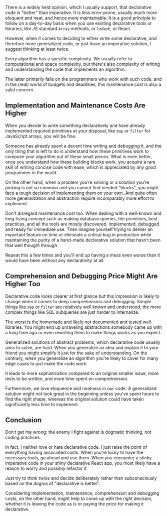 There is a widely held opinion, which I usually support, that declarative code is "better" than imperative. It is less error-prone, usually much more eloquent and neat, and hence more maintainable. It is a good principle to follow on a day-to-day basis when you use existing declarative tools or libraries, like JS standard `Array` methods, or `lodash`, or React.

However, when it comes to deciding to either write some declarative, and therefore more generalized code, or just leave an imperative solution, I suggest thinking at least twice.

Every algorithm has a specific complexity. We usually refer to computational and space complexity, but there's also complexity of writing and understanding the code that implements an algorithm.

The latter primarily falls on the programmers who work with such code, and in the (real) world of budgets and deadlines, this maintenance cost is also a valid concern.

## Implementation and Maintenance Costs Are Higher

When you decide to write something declaratively and have already implemented required primitives at your disposal, like `map` or `filter` for JavaScript arrays, you will be fine.

Someone has already spent a decent time writing and debugging it, and the only thing that is left to do is understand how these primitives work to compose your algorithm out of these small pieces. What is even better, once you understand how these building blocks work, you acquire a rare skill of writing concise code with ease, which is appreciated by any good programmer in the world.

On the other hand, when a problem you’re solving or a solution you’re picking is not so common and you cannot find needed “blocks”, you might face a tough decision of implementing them on your own. And quite often more generalization and abstraction require incomparably more effort to implement.

Don't disregard maintenance cost too. When dealing with a well-known and long-living concept such as making database queries, the primitives, best practices, and all the tools are mostly discovered, implemented, debugged and ready for immediate use. Then imagine yourself trying to deliver an important feature on time or eliminate a critical bug in production while maintaining the purity of a hand-made declarative solution that hasn't been that well thought through.

Repeat this a few times and you'll end up having a mess even worse than it would have been without any declarativity at all.

## Comprehension and Debugging Price Might Are Higher Too

Declarative code looks clearer at first glance but this impression is likely to change when it comes to deep comprehension and debugging. Simple things like `map` or `filter` are relatively well known and understood, the more complex things like SQL subqueries are just harder to internalize.

The worst is the homemade and likely not documented and tested well libraries. You might end up unraveling abstractions somebody came up with a long time ago or even rewriting them to make things works as you expect.

Generalized solutions of abstract problems, which declarative code usually aims to solve, are hard. When you generalize an idea and explain it to your friend you might simplify it just for the sake of understanding. On the contrary, when you generalize an algorithm you're likely to cover for many edge cases to just make the code work.

It leads to more sophistication compared to an original smaller issue, more tests to be written, and more time spent on comprehension.

Furthermore, we love eloquence and neatness in our code. A generalized solution might not look great in the beginning unless you've spent hours to find the right shape, whereas the original solution could have taken significantly less time to implement.

## Conclusion

Don’t get me wrong: the enemy I fight against is dogmatic thinking, not coding practices.

In fact, I neither love or hate declarative code. I just raise the point of everything having associated costs. When you’re lucky to have the necessary tools, go ahead and use them. When you encounter a stinky imperative code in your shiny declarative React app, you most likely have a reason to worry and possibly refactor it.

Just try to think twice and decide deliberately rather than subconsciously based on the dogma of "declarative is better".

Considering implementation, maintenance, comprehension and debugging costs, on the other hand, might help to come up with the right decision, whether it is leaving the code as is or paying the price for making it declarative.
